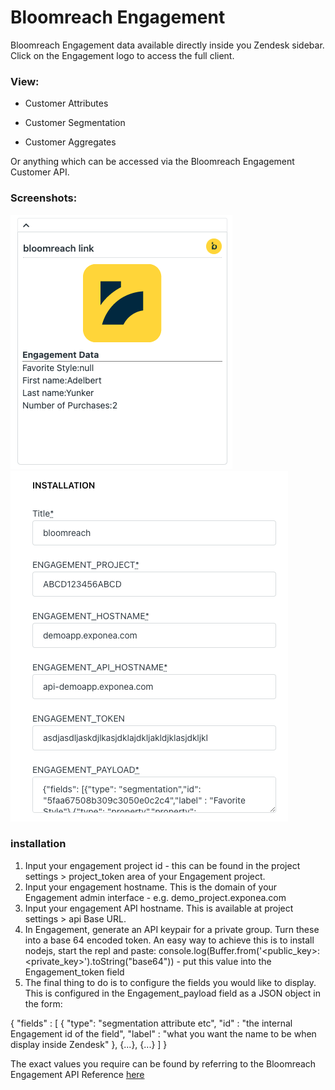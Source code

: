 
# Bloomreach Engagement

 Bloomreach Engagement data available directly inside you Zendesk sidebar. Click on the Engagement logo to access the full client.

  

### View:

* Customer Attributes

* Customer Segmentation

* Customer Aggregates

Or anything which can be accessed via the Bloomreach Engagement Customer API.
    
### Screenshots:

![sidebar_widget](./assets/screenshots/sidebar_widget.png)
![configuration](./assets/screenshots/config.png)

### installation

1) Input your engagement project id - this can be found in the project settings > project_token area of your Engagement project.
2) Input your engagement hostname. This is the domain of your Engagement admin interface - e.g. demo_project.exponea.com  
3) Input your engagement API hostname. This is available at project settings > api Base URL.
4) In Engagement, generate an API keypair for a private group. Turn these into a base 64 encoded token. An easy way to achieve this is to install nodejs, start the repl and paste: console.log(Buffer.from('<public_key>:<private_key>').toString("base64")) - put this value into the Engagement_token field
5) The final thing to do is to configure the fields you would like to display. This is configured in the Engagement_payload field as a JSON object in the form:

{
  "fields" : [
  {
	   "type": "segmentation attribute etc",
	   "id" : "the internal Engagement id of the field",
	   "label" : "what you want the name to be when display inside Zendesk"
	 },
	 {...},
	 {...}
   ]
} 

The exact values you require can be found by referring to the Bloomreach Engagement API Reference [here](https://documentation.bloomreach.com/engagement/reference/welcome)